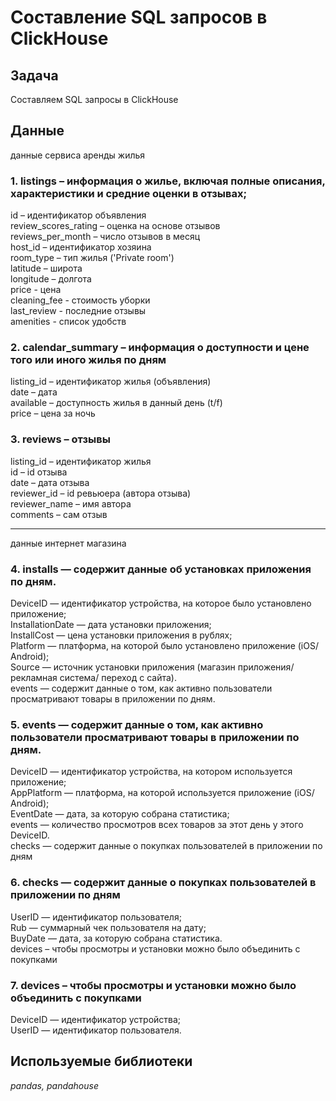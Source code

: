# Составление SQL запросов в ClickHouse 

## Задача 

Составляем SQL запросы в ClickHouse 

## Данные

данные сервиса аренды жилья  

### 1. listings – информация о жилье, включая полные описания, характеристики и средние оценки в отзывах;  
id – идентификатор объявления  
review_scores_rating – оценка на основе отзывов  
reviews_per_month – число отзывов в месяц  
host_id – идентификатор хозяина  
room_type – тип жилья ('Private room')  
latitude – широта  
longitude – долгота  
price - цена  
cleaning_fee - стоимость уборки  
last_review - последние отзывы  
amenities - список удобств  


### 2. calendar_summary – информация о доступности и цене того или иного жилья по дням  
listing_id – идентификатор жилья (объявления)  
date – дата   
available – доступность жилья в данный день (t/f)  
price – цена за ночь  

### 3. reviews – отзывы  
listing_id –  идентификатор жилья   
id – id отзыва  
date – дата отзыва  
reviewer_id – id ревьюера (автора отзыва)  
reviewer_name – имя автора  
comments – сам отзыв  

<hr>

данные интернет магазина  

### 4. installs — содержит данные об установках приложения по дням.  
DeviceID — идентификатор устройства, на которое было установлено приложение;  
InstallationDate — дата установки приложения;  
InstallCost — цена установки приложения в рублях;  
Platform — платформа, на которой было установлено приложение (iOS/ Android);  
Source — источник установки приложения (магазин приложения/ рекламная система/ переход с сайта).  
events — содержит данные о том, как активно пользователи просматривают товары в приложении по дням.  

### 5. events — содержит данные о том, как активно пользователи просматривают товары в приложении по дням.  
DeviceID — идентификатор устройства, на котором используется приложение;  
AppPlatform — платформа, на которой используется приложение (iOS/ Android);  
EventDate — дата, за которую собрана статистика;  
events — количество просмотров всех товаров за этот день у этого DeviceID.  
checks — содержит данные о покупках пользователей в приложении по дням  

### 6. checks — содержит данные о покупках пользователей в приложении по дням  
UserID — идентификатор пользователя;  
Rub — суммарный чек пользователя на дату;  
BuyDate — дата, за которую собрана статистика.  
 devices – чтобы просмотры и установки можно было объединить с покупками  

### 7. devices – чтобы просмотры и установки можно было объединить с покупками   
DeviceID — идентификатор устройства;    
UserID — идентификатор пользователя.  

## Используемые библиотеки

*pandas, pandahouse* 
